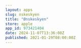 ```yaml
---
layout: apps
slug: nskeskyen
title: "Ønskeskyen"
store: apple
app_id: 973421404
date: 2024-11-07T13:36:08Z
published: 2021-01-29T08:00:00Z
---
```

